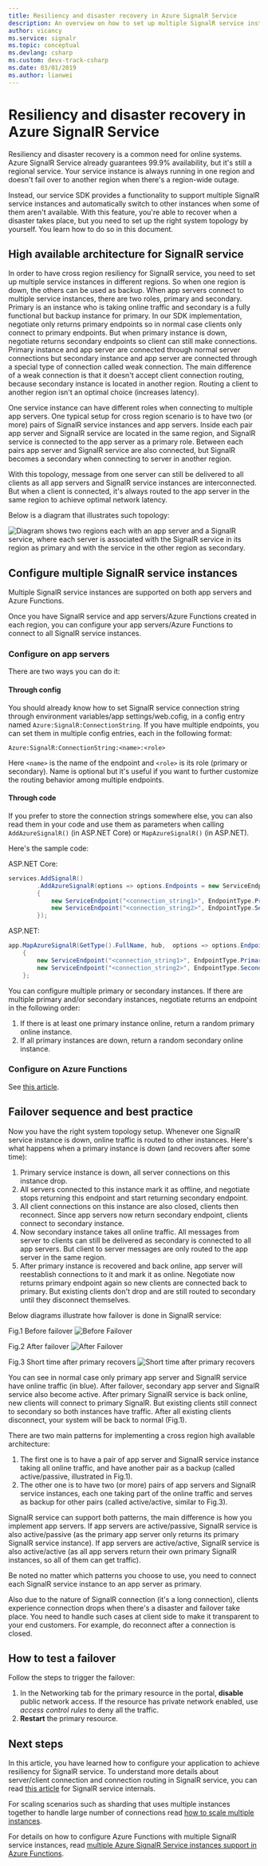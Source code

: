 ```yaml
---
title: Resiliency and disaster recovery in Azure SignalR Service
description: An overview on how to set up multiple SignalR service instances to achieve resiliency and disaster recovery
author: vicancy
ms.service: signalr
ms.topic: conceptual
ms.devlang: csharp
ms.custom: devx-track-csharp
ms.date: 03/01/2019
ms.author: lianwei
---
```

# Resiliency and disaster recovery in Azure SignalR Service

Resiliency and disaster recovery is a common need for online systems. Azure SignalR Service already guarantees 99.9% availability, but it's still a regional service.
Your service instance is always running in one region and doesn't fail over to another region when there's a region-wide outage.

Instead, our service SDK provides a functionality to support multiple SignalR service instances and automatically switch to other instances when some of them aren't available.
With this feature, you're able to recover when a disaster takes place, but you need to set up the right system topology by yourself. You learn how to do so in this document.

## High available architecture for SignalR service

In order to have cross region resiliency for SignalR service, you need to set up multiple service instances in different regions. So when one region is down, the others can be used as backup.
When app servers connect to multiple service instances, there are two roles, primary and secondary.
Primary is an instance who is taking online traffic and secondary is a fully functional but backup instance for primary.
In our SDK implementation, negotiate only returns primary endpoints so in normal case clients only connect to primary endpoints.
But when primary instance is down, negotiate returns secondary endpoints so client can still make connections.
Primary instance and app server are connected through normal server connections but secondary instance and app server are connected through a special type of connection called weak connection.
The main difference of a weak connection is that it doesn't accept client connection routing, because secondary instance is located in another region. Routing a client to another region isn't an optimal choice (increases latency).

One service instance can have different roles when connecting to multiple app servers.
One typical setup for cross region scenario is to have two (or more) pairs of SignalR service instances and app servers.
Inside each pair app server and SignalR service are located in the same region, and SignalR service is connected to the app server as a primary role.
Between each pairs app server and SignalR service are also connected, but SignalR becomes a secondary when connecting to server in another region.

With this topology, message from one server can still be delivered to all clients as all app servers and SignalR service instances are interconnected.
But when a client is connected, it's always routed to the app server in the same region to achieve optimal network latency.

Below is a diagram that illustrates such topology:

![Diagram shows two regions each with an app server and a SignalR service, where each server is associated with the SignalR service in its region as primary and with the service in the other region as secondary.](media/signalr-concept-disaster-recovery/topology.png)

## Configure multiple SignalR service instances

Multiple SignalR service instances are supported on both app servers and Azure Functions.

Once you have SignalR service and app servers/Azure Functions created in each region, you can configure your app servers/Azure Functions to connect to all SignalR service instances.

### Configure on app servers
There are two ways you can do it:

#### Through config

You should already know how to set SignalR service connection string through environment variables/app settings/web.cofig, in a config entry named `Azure:SignalR:ConnectionString`.
If you have multiple endpoints, you can set them in multiple config entries, each in the following format:

```
Azure:SignalR:ConnectionString:<name>:<role>
```

Here `<name>` is the name of the endpoint and `<role>` is its role (primary or secondary).
Name is optional but it's useful if you want to further customize the routing behavior among multiple endpoints.

#### Through code

If you prefer to store the connection strings somewhere else, you can also read them in your code and use them as parameters when calling `AddAzureSignalR()` (in ASP.NET Core) or `MapAzureSignalR()` (in ASP.NET).

Here's the sample code:

ASP.NET Core:

```cs
services.AddSignalR()
        .AddAzureSignalR(options => options.Endpoints = new ServiceEndpoint[]
        {
            new ServiceEndpoint("<connection_string1>", EndpointType.Primary, "region1"),
            new ServiceEndpoint("<connection_string2>", EndpointType.Secondary, "region2"),
        });
```

ASP.NET:

```cs
app.MapAzureSignalR(GetType().FullName, hub,  options => options.Endpoints = new ServiceEndpoint[]
    {
        new ServiceEndpoint("<connection_string1>", EndpointType.Primary, "region1"),
        new ServiceEndpoint("<connection_string2>", EndpointType.Secondary, "region2"),
    };
```

You can configure multiple primary or secondary instances. If there are multiple primary and/or secondary instances, negotiate returns an endpoint in the following order:

1. If there is at least one primary instance online, return a random primary online instance.
2. If all primary instances are down, return a random secondary online instance.

### Configure on Azure Functions
See [this article](https://github.com/Azure/azure-functions-signalrservice-extension/blob/dev/docs/sharding.md#configuration-method).

## Failover sequence and best practice

Now you have the right system topology setup. Whenever one SignalR service instance is down, online traffic is routed to other instances.
Here's what happens when a primary instance is down (and recovers after some time):

1. Primary service instance is down, all server connections on this instance drop.
2. All servers connected to this instance mark it as offline, and negotiate stops returning this endpoint and start returning secondary endpoint.
3. All client connections on this instance are also closed, clients then reconnect. Since app servers now return secondary endpoint, clients connect to secondary instance.
4. Now secondary instance takes all online traffic. All messages from server to clients can still be delivered as secondary is connected to all app servers. But client to server messages are only routed to the app server in the same region.
5. After primary instance is recovered and back online, app server will reestablish connections to it and mark it as online. Negotiate now returns primary endpoint again so new clients are connected back to primary. But existing clients don't drop and are still routed to secondary until they disconnect themselves.

Below diagrams illustrate how failover is done in SignalR service:

Fig.1 Before failover
![Before Failover](media/signalr-concept-disaster-recovery/before-failover.png)

Fig.2 After failover
![After Failover](media/signalr-concept-disaster-recovery/after-failover.png)

Fig.3 Short time after primary recovers
![Short time after primary recovers](media/signalr-concept-disaster-recovery/after-recover.png)

You can see in normal case only primary app server and SignalR service have online traffic (in blue).
After failover, secondary app server and SignalR service also become active.
After primary SignalR service is back online, new clients will connect to primary SignalR. But existing clients still connect to secondary so both instances have traffic.
After all existing clients disconnect, your system will be back to normal (Fig.1).

There are two main patterns for implementing a cross region high available architecture:

1. The first one is to have a pair of app server and SignalR service instance taking all online traffic, and have another pair as a backup (called active/passive, illustrated in Fig.1). 
2. The other one is to have two (or more) pairs of app servers and SignalR service instances, each one taking part of the online traffic and serves as backup for other pairs (called active/active, similar to Fig.3).

SignalR service can support both patterns, the main difference is how you implement app servers.
If app servers are active/passive, SignalR service is also active/passive (as the primary app server only returns its primary SignalR service instance).
If app servers are active/active, SignalR service is also active/active (as all app servers return their own primary SignalR instances, so all of them can get traffic).

Be noted no matter which patterns you choose to use, you need to connect each SignalR service instance to an app server as primary.

Also due to the nature of SignalR connection (it's a long connection), clients experience connection drops when there's a disaster and failover take place.
You need to handle such cases at client side to make it transparent to your end customers. For example, do reconnect after a connection is closed.

## How to test a failover

Follow the steps to trigger the failover:
1. In the Networking tab for the primary resource in the portal, **disable** public network access. If the resource has private network enabled, use *access control rules* to deny all the traffic.
2. **Restart** the primary resource.  

## Next steps

In this article, you have learned how to configure your application to achieve resiliency for SignalR service. To understand more details about server/client connection and connection routing in SignalR service, you can read [this article](signalr-concept-internals.md) for SignalR service internals.

For scaling scenarios such as sharding that uses multiple instances together to handle large number of connections read [how to scale multiple instances](signalr-howto-scale-multi-instances.md).

For details on how to configure Azure Functions with multiple SignalR service instances, read [multiple Azure SignalR Service instances support in Azure Functions](https://github.com/Azure/azure-functions-signalrservice-extension/blob/dev/docs/sharding.md).
